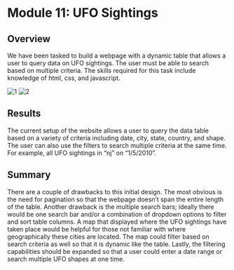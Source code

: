 # Module 11: UFO Sightings

## Overview
We have been tasked to build a webpage with a dynamic table that allows a user to query data on UFO sightings. The user must be able to search based on multiple criteria. The skills required for this task include knowledge of html, css, and javascript. 

![1](https://user-images.githubusercontent.com/88041368/141210672-943c81d2-29a2-4b88-a2e6-31cae44cdacf.jpg)
![2](https://user-images.githubusercontent.com/88041368/141210677-e15d519e-07dd-4af7-b095-ac6350577838.jpg)

## Results
The current setup of the website allows a user to query the data table based on a variety of criteria including date, city, state, country, and shape. The user can also use the filters to search multiple criteria at the same time. For example, all UFO sightings in “nj” on “1/5/2010”.



## Summary
There are a couple of drawbacks to this initial design. The most obvious is the need for pagination so that the webpage doesn’t span the entire length of the table. Another drawback is the multiple search bars; ideally there would be one search bar and/or a combination of dropdown options to filter and sort table columns. A map that displayed where the UFO sightings have taken place would be helpful for those not familiar with where geographically these cities are located. The map could filter based on search criteria as well so that it is dynamic like the table. Lastly, the filtering capabilities should be expanded so that a user could enter a date range or search multiple UFO shapes at one time.
